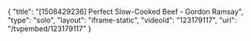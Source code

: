 {
    "title": "[1508429236] Perfect Slow-Cooked Beef - Gordon Ramsay",
    "type": "solo",
    "layout": "iframe-static",
    "videoId": "123179117",
    "url": "\/tvpembed\/123179117"
}